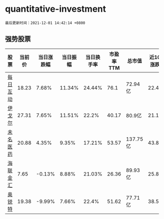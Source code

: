 # quantitative-investment

`最后更新时间：2021-12-01 14:42:14 +0800`

## 强势股票

|股票|当前价|当日涨跌幅|当日振幅|当日换手率|市盈率TTM|总市值|近10日涨跌幅|
|----|----|----|----|----|----|----|----|
|[每日互动](https://xueqiu.com/S/SZ300766)|18.23|7.68%|11.34%|24.44%|76.1|72.94亿|22.43%|
|[伊戈尔](https://xueqiu.com/S/SZ002922)|27.31|7.65%|11.51%|22.2%|40.17|80.9亿|21.16%|
|[未名医药](https://xueqiu.com/S/SZ002581)|20.88|4.35%|9.35%|17.21%|53.57|137.75亿|43.8%|
|[海联金汇](https://xueqiu.com/S/SZ002537)|7.65|-0.13%|8.88%|21.03%|26.36|89.93亿|25.82%|
|[奥锐特](https://xueqiu.com/S/SH605116)|19.38|-9.99%|7.66%|22.4%|51.62|77.71亿|38.53%|
